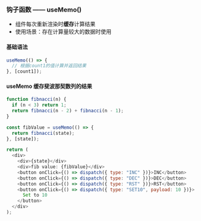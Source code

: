 ### 钩子函数 —— useMemo()

- 组件每次重新渲染时**缓存**计算结果
- 使用场景：存在计算量较大的数据时使用

#### 基础语法

```javascript
useMemo(() => {
  // 根据count1的值计算并返回结果
}, [count1]);
```

#### useMemo 缓存斐波那契数列的结果

```javascript
function fibnacci(n) {
  if (n < 3) return 1;
  return fibnacci(n - 2) + fibnacci(n - 1);
}

const fibValue = useMemo(() => {
  return fibnacci(state);
}, [state]);

return (
  <div>
    <div>{state}</div>
    <div>fib value: {fibValue}</div>
    <button onClick={() => dispatch({ type: "INC" })}>INC</button>
    <button onClick={() => dispatch({ type: "DEC" })}>DEC</button>
    <button onClick={() => dispatch({ type: "RST" })}>RST</button>
    <button onClick={() => dispatch({ type: "SET10", payload: 10 })}>
      Set to 10
    </button>
  </div>
);
```
